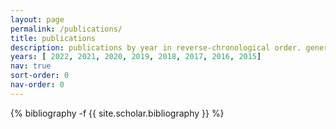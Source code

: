 ```yaml
---
layout: page
permalink: /publications/
title: publications
description: publications by year in reverse-chronological order. generated by jekyll-scholar.
years: [ 2022, 2021, 2020, 2019, 2018, 2017, 2016, 2015]
nav: true
sort-order: 0
nav-order: 0
---
```

<!-- _pages/publications.md -->
<div class="publications">

{% bibliography -f {{ site.scholar.bibliography }} %}

</div>
